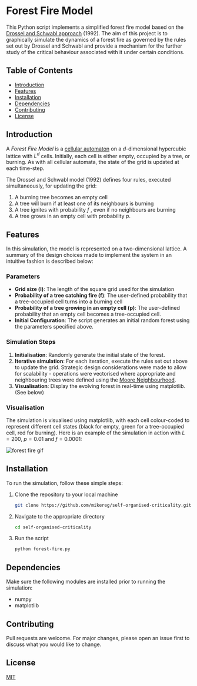 # Forest Fire Model

This Python script implements a simplified forest fire  model based on the [Drossel and Schwabl approach][1] (1992). The aim of this project is to graphically simulate the dynamics of a forest fire as governed  by the rules set out by Drossel and Schwabl and provide a mechanism for the further study of the critical behaviour associated with it under certain conditions.

## Table of Contents
* [Introduction](#introduction) 
* [Features](#features) 
* [Installation](#installation) 
* [Dependencies](#dependencies)
* [Contributing](#contributing) 
* [License](#license) 

## Introduction

A *Forest Fire Model* is a [cellular automaton](https://en.wikipedia.org/wiki/Cellular_automaton) on a $d$-dimensional hypercubic lattice with $L^d$ cells. Initially, each cell is either empty, occupied by a tree, or burning. As with all cellular automata, the state of the grid is updated at each time-step.

The Drossel and Schwabl model (1992) defines four rules, executed simultaneously, for updating the grid:
1.  A burning tree becomes an empty cell
2.  A tree will burn if at least one of its neighbours is burning
3.  A tree ignites with probability $f$ , even if no neighbours are burning
4. A tree grows in an empty cell with probability $p$.

[1]: https://physics.mcmaster.ca/~higgsp/756/DrosselSchwabl_ForestFire.pdf


## Features

In this simulation, the model is represented on a two-dimensional lattice. A summary of the design choices made  to implement the system in an intuitive fashion is described below:

### 	Parameters
- **Grid size (l)**: The length of the square grid used for the simulation
- **Probability of a tree catching fire (f)**: The user-defined probability that a tree-occupied cell turns into a burning cell
- **Probability of a tree growing in an empty cell \(p\)**: The user-defined probability that an empty cell becomes a tree-occupied cell.
- **Initial Configuration**: The script generates an initial random forest using the parameters specified above.

### Simulation Steps

1. **Initialisation**: Randomly generate the initial state of the forest.
2.  **Iterative simulation**: For each iteration, execute the rules set out above to update the grid. Strategic design considerations were made to allow for scalability - operations were vectorised where appropriate and neighbouring trees were defined using the [Moore Neighbourhood](https://en.wikipedia.org/wiki/Moore_neighborhood).
3. **Visualisation**: Display the evolving forest in real-time using matplotlib. (See below)

### Visualisation

The simulation is visualised using matplotlib, with each cell colour-coded to represent different cell states (black for empty, green for a tree-occupied cell, red for burning).  Here is an example of the simulation in action with $L = 200$, $p = 0.01$ and $f=0.0001$:

![forest fire gif](images/forest.gif)

## Installation

To run the simulation, follow these simple steps:
1. Clone the repository to your local machine
	```bash
	git clone https://github.com/mikereg/self-organised-criticality.git
	```
2.  Navigate to the appropriate directory

	```bash
	cd self-organised-criticality
	```
3. Run the script
	```bash
	python forest-fire.py
	```

## Dependencies
Make sure the following modules are installed prior to running the simulation:
* numpy
* matplotlib

## Contributing

Pull requests are welcome. For major changes, please open an issue first to discuss what you would like to change.

## License
[MIT](https://choosealicense.com/licenses/mit/)
